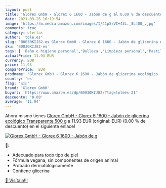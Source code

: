 ```yaml
---
layout: post
title: 'Glorex GmbH - Glorex 6 1600 - Jabón de g al 0.00 % de descuento'
date: 2021-03-26 16:19:54
image: 'https://m.media-amazon.com/images/I/41pSrVC+43L._SL400_.jpg'
comments: true
category: ofertas
author: 'tole.es'
slug: 'B0030KIJ82-es Glorex GmbH - Glorex 6 1600 - Jabón de glicerina ecológico...'
sku: 'B0030KIJ82-es'
tags: [ 'Baño e higiene personal','Belleza','Limpieza personal','Pastillas de jabón y jabón líquido para manos','glorex gmbh','jabón', ]
actualPrice: 11.93 EUR
currency: EUR
price: 11.93
comparePrice:  EUR
prodname: 'Glorex GmbH - Glorex 6 1600 - Jabón de glicerina ecológico  Transparente  500 g'
country: 'es'
flag: '🇪🇸'
brand: 'Glorex GmbH'
buyurl: 'https://www.amazon.es/dp/B0030KIJ82/?tag=tolees-21'
descuento: '0.00'
average: '11.94'
---
```


Ahora mismo tienes [Glorex GmbH - Glorex 6 1600 - Jabón de glicerina ecológico  Transparente  500 g](https://www.amazon.es/dp/B0030KIJ82/?tag=tolees-21) a 11.93 EUR (original:  EUR) (0.00 %  de descuento) en el siguiente enlace!

[![Glorex GmbH - Glorex 6 1600 - Jabón de g](https://m.media-amazon.com/images/I/41pSrVC+43L._SL400_.jpg)](https://www.amazon.es/dp/B0030KIJ82/?tag=tolees-21)

🔎:

- Adecuado para todo tipo de piel
- Fórmula vegana, sin componentes de origen animal
- Probado dermatológicamente
- Contiene glicerina

[🛒 Visítala!!!](https://www.amazon.es/dp/B0030KIJ82/?tag=tolees-21)
